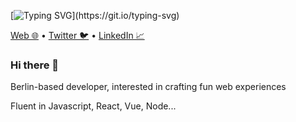 [![Typing SVG](https://readme-typing-svg.herokuapp.com?font=IBM+Plex+Mono&size=36&pause=1000&vCenter=true&width=435&lines=Hello%2C+i'm+Nick...)](https://git.io/typing-svg)

[Web 🌐](https://nickdalby.com/) • [Twitter 🐦](https://twitter.com/nickdalby_) • [LinkedIn 📈](https://www.linkedin.com/in/nick-dalby/)

### Hi there 👋

Berlin-based developer, interested in crafting fun web experiences

Fluent in Javascript, React, Vue, Node...
